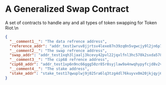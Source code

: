# A Generalized Swap Contract
A set of contracts to handle any and all types of token swapping for Token Riot.\n
```json
{
  "__comment1__": "The data refrence address",
  "reference_addr": "addr_test1wruv8jjrtsv4lexe87n39zq0n5vgwcjy9l2jn6p77vzfpmgaq0q7w",
  "__comment2__": "The swap refrence address",
  "swap_addr": "addr_test1xqh3ljaalj3kcevy42pvl22jqxlfnl3hc578k2sxda5783cacr7ayty74g8m47pzky32mla4dcgcvlk5l9dyqf94stxqqn8az5",
  "__comment3__": "The cip68 refrence address",
  "cip68_addr": "addr_test1xp6n9nc66ggg50zr85r8syjlaw9a4nwqhypyfcjd8v2vjrgacr7ayty74g8m47pzky32mla4dcgcvlk5l9dyqf94stxq46dv3u",
  "__comment4__": "The stake address",
  "stake_addr": "stake_test17qwuplwj9j025ra6lq3tzg4dl76kuyvx0m20jkjqyj6c9nqhlzgee"
}
```
